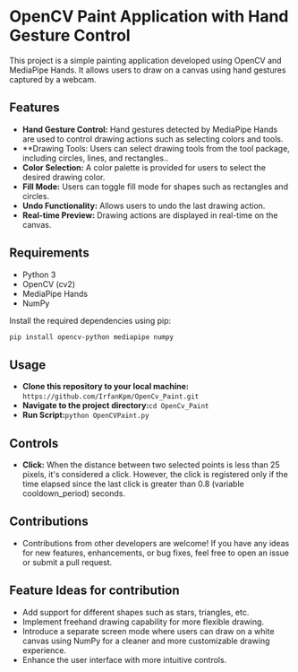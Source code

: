 # OpenCV Paint Application with Hand Gesture Control

This project is a simple painting application developed using OpenCV and MediaPipe Hands. It allows users to draw on a canvas using hand gestures captured by a webcam.

## Features

- **Hand Gesture Control:** Hand gestures detected by MediaPipe Hands are used to control drawing actions such as selecting colors and tools.
- **Drawing Tools: Users can select drawing tools from the tool package, including circles, lines, and rectangles..
- **Color Selection:** A color palette is provided for users to select the desired drawing color.
- **Fill Mode:** Users can toggle fill mode for shapes such as rectangles and circles.
- **Undo Functionality:** Allows users to undo the last drawing action.
- **Real-time Preview:** Drawing actions are displayed in real-time on the canvas.

## Requirements

- Python 3
- OpenCV (cv2)
- MediaPipe Hands
- NumPy

Install the required dependencies using pip:

```bash
pip install opencv-python mediapipe numpy
```

## Usage
- **Clone this repository to your local machine:**
  ```https://github.com/IrfanKpm/OpenCv_Paint.git```
- **Navigate to the project directory:**```cd OpenCv_Paint```
- **Run Script:**```python OpenCVPaint.py```

## Controls
- **Click:** When the distance between two selected points is less than 25 pixels, it's considered a click. However, the click is registered only if the time elapsed since the last click is greater than 0.8 (variable cooldown_period) seconds.

## Contributions
 - Contributions from other developers are welcome! If you have any ideas for new features, enhancements, or bug fixes, feel free to open an issue or submit a pull request.
## Feature Ideas for contribution
- Add support for different shapes such as stars, triangles, etc.
- Implement freehand drawing capability for more flexible drawing.
- Introduce a separate screen mode where users can draw on a white canvas using NumPy for a cleaner and more customizable drawing experience.
- Enhance the user interface with more intuitive controls.
